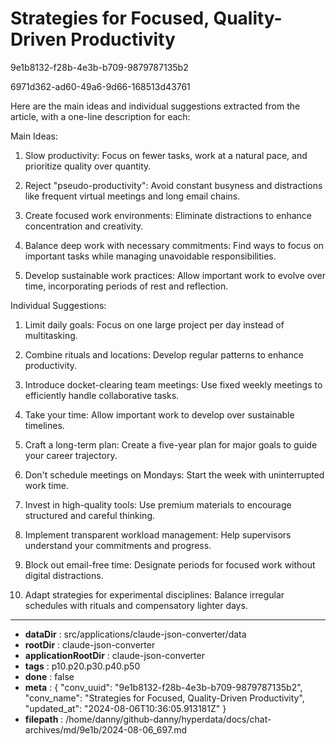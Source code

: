 # Strategies for Focused, Quality-Driven Productivity

9e1b8132-f28b-4e3b-b709-9879787135b2

6971d362-ad60-49a6-9d66-168513d43761

 Here are the main ideas and individual suggestions extracted from the article, with a one-line description for each:

Main Ideas:
1. Slow productivity: Focus on fewer tasks, work at a natural pace, and prioritize quality over quantity.

2. Reject "pseudo-productivity": Avoid constant busyness and distractions like frequent virtual meetings and long email chains.

3. Create focused work environments: Eliminate distractions to enhance concentration and creativity.

4. Balance deep work with necessary commitments: Find ways to focus on important tasks while managing unavoidable responsibilities.

5. Develop sustainable work practices: Allow important work to evolve over time, incorporating periods of rest and reflection.

Individual Suggestions:
1. Limit daily goals: Focus on one large project per day instead of multitasking.

2. Combine rituals and locations: Develop regular patterns to enhance productivity.

3. Introduce docket-clearing team meetings: Use fixed weekly meetings to efficiently handle collaborative tasks.

4. Take your time: Allow important work to develop over sustainable timelines.

5. Craft a long-term plan: Create a five-year plan for major goals to guide your career trajectory.

6. Don't schedule meetings on Mondays: Start the week with uninterrupted work time.

7. Invest in high-quality tools: Use premium materials to encourage structured and careful thinking.

8. Implement transparent workload management: Help supervisors understand your commitments and progress.

9. Block out email-free time: Designate periods for focused work without digital distractions.

10. Adapt strategies for experimental disciplines: Balance irregular schedules with rituals and compensatory lighter days.

---

* **dataDir** : src/applications/claude-json-converter/data
* **rootDir** : claude-json-converter
* **applicationRootDir** : claude-json-converter
* **tags** : p10.p20.p30.p40.p50
* **done** : false
* **meta** : {
  "conv_uuid": "9e1b8132-f28b-4e3b-b709-9879787135b2",
  "conv_name": "Strategies for Focused, Quality-Driven Productivity",
  "updated_at": "2024-08-06T10:36:05.913181Z"
}
* **filepath** : /home/danny/github-danny/hyperdata/docs/chat-archives/md/9e1b/2024-08-06_697.md